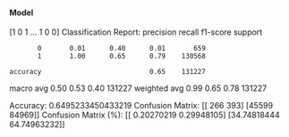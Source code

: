 #### Model
[1 0 1 ... 1 0 0]
Classification Report:
              precision    recall  f1-score   support

           0       0.01      0.40      0.01       659
           1       1.00      0.65      0.79    130568

    accuracy                           0.65    131227
   macro avg       0.50      0.53      0.40    131227
weighted avg       0.99      0.65      0.78    131227

Accuracy: 0.6495233450433219
Confusion Matrix:
[[  266   393]
 [45599 84969]]
Confusion Matrix (%):
[[ 0.20270219  0.29948105]
 [34.74818444 64.74963232]]
